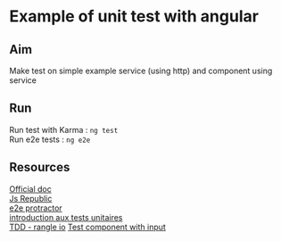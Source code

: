 # Example of unit test with angular

## Aim
Make test on simple example service (using http) and component using service

## Run
Run test with Karma : ```ng test```    
Run e2e tests : ```ng e2e```

## Resources
[Official doc](https://angular.io/guide/testing)     
[Js Republic](http://blog.js-republic.com/fiche-recapitulative-des-tests-unitaires-en-angular/)    
[e2e protractor](https://coryrylan.com/blog/introduction-to-e2e-testing-with-the-angular-cli-and-protractor)    
[introduction aux tests unitaires](https://blog.soat.fr/2018/02/tests-unitaires-avec-angular-partie-1/)    
[TDD - rangle io](https://angular-2-training-book.rangle.io/handout/testing/)
[Test component with input](https://medium.com/@AikoPath/testing-angular-components-with-input-3bd6c07cfaf6)
